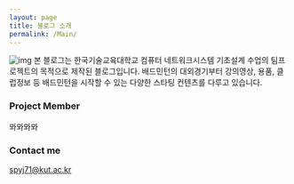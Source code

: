 ```yaml
---
layout: page
title: 블로그 소개
permalink: /Main/
---
```

![img](http://www.edinburghleisure.co.uk/sites/default/files/styles/hero_large/public/EL-Courses_0000s_0001s_0000_Badminton-main.jpg)
본 블로그는 한국기술교육대학교 컴퓨터 네트워크시스템 기초설계 수업의 팀프로젝트의 목적으로 제작된 블로그입니다.
배드민턴의 대외경기부터 강의영상, 용품, 클럽정보 등 배드민턴을 시작할 수 있는 다양한 스타팅 컨텐츠를 다루고 있습니다.

### Project Member

뫄뫄뫄뫄

### Contact me

spyj71@kut.ac.kr
